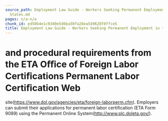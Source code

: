 ```yaml
---
source_path: Employment Law Guide - Workers Seeking Permanent Employment in the United
  States.md
pages: n/a-n/a
chunk_id: ed50b4e1c93d0e5d6ba50fa28ea549628f8ffce5
title: Employment Law Guide - Workers Seeking Permanent Employment in the United States
---
```

# and procedural requirements from the ETA Oﬃce of Foreign Labor Certiﬁcations Permanent Labor Certiﬁcation Web

site(https://www.dol.gov/agencies/eta/foreign-laborperm.cfm). Employers can submit their applications for permanent labor certiﬁcation (ETA Form 9089) using the Permanent Online System(http://www.plc.doleta.gov/).
